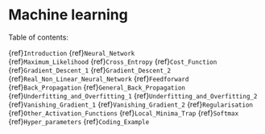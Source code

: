# Machine learning


Table of contents:

{ref}`Introduction`
{ref}`Neural_Network`    
{ref}`Maximum_Likelihood`
{ref}`Cross_Entropy`
{ref}`Cost_Function`
{ref}`Gradient_Descent_1`
{ref}`Gradient_Descent_2`
{ref}`Real_Non_Linear_Neural_Network`
{ref}`Feedforward`
{ref}`Back_Propagation`
{ref}`General_Back_Propagation`
{ref}`Underfitting_and_Overfitting_1`
{ref}`Underfitting_and_Overfitting_2`
{ref}`Vanishing_Gradient_1`
{ref}`Vanishing_Gradient_2`
{ref}`Regularisation`
{ref}`Other_Activation_Functions`
{ref}`Local_Minima_Trap`
{ref}`Softmax`
{ref}`Hyper_parameters`
{ref}`Coding_Example`